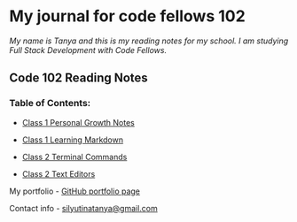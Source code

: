 # My journal for code fellows 102

*My name is Tanya and this is my reading notes for my school. I am studying Full Stack Development with Code Fellows.* 

## Code 102 Reading Notes
### Table of Contents:

* [Class 1 Personal Growth Notes](102/class1-growth-notes.md)

* [Class 1 Learning Markdown](102/class1-learning-markdown.md)

* [Class 2 Terminal Commands](102/class2-linux-terminal-commands.md)

* [Class 2 Text Editors](102/class2-text-editors.md)

My portfolio -  [GitHub portfolio page](https://github.com/TanyaSilyutina)

Contact info - silyutinatanya@gmail.com
